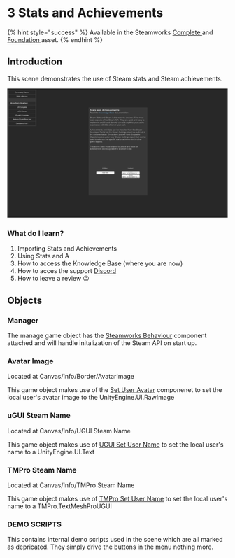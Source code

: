 # 3 Stats and Achievements

{% hint style="success" %}
Available in the Steamworks [Complete ](https://assetstore.unity.com/packages/tools/utilities/ux-v2-complete-201905)and [Foundation ](https://assetstore.unity.com/packages/tools/utilities/ux-v2-foundation-202671)asset.
{% endhint %}

## Introduction&#x20;

This scene demonstrates the use of Steam stats and Steam achievements.

![](<../../../../.gitbook/assets/image (172).png>)

### What do I learn?

1. Importing Stats and Achievements
2. Using Stats and A
3. How to access the Knowledge Base (where you are now)
4. How to acces the support [Discord ](https://discord.gg/6X3xrRc)
5. How to leave a review 😉

## Objects

### Manager

The manage game object has the [Steamworks Behaviour](../../components/steamworks-behaviour.md) component attached and will handle initalization of the Steam API on start up.

### Avatar Image

Located at Canvas/Info/Border/AvatarImage

This game object makes use of the [Set User Avatar](../../components/set-user-avatar.md) componenet to set the local user's avatar image to the UnityEngine.UI.RawImage

### uGUI Steam Name

Located at Canvas/Info/UGUI Steam Name

This game object makes use of [UGUI Set User Name](../../components/set-user-name.md) to set the local user's name to a UnityEngine.UI.Text&#x20;

### TMPro Steam Name

Located at Canvas/Info/TMPro Steam Name

This game object makes use of [TMPro Set User Name](../../components/set-user-name.md) to set the local user's name to a TMPro.TextMeshProUGUI

### DEMO SCRIPTS

This contains internal demo scripts used in the scene which are all marked as depricated. They simply drive the buttons in the menu nothing more.
